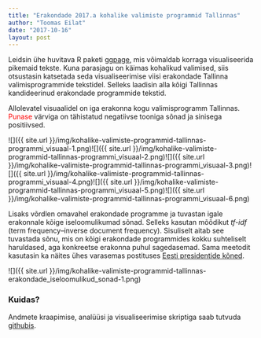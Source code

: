 ```yaml
---
title: "Erakondade 2017.a kohalike valimiste programmid Tallinnas"
author: "Toomas Eilat"
date: "2017-10-16"
layout: post
---
```








Leidsin ühe huvitava R paketi [ggpage](https://github.com/EmilHvitfeldt/ggpage), mis võimaldab korraga visualiseerida pikemaid tekste. Kuna parasjagu on käimas kohalikud valimised, siis otsustasin katsetada seda visualiseerimise viisi erakondade Tallinna valimisprogrammide tekstidel. Selleks laadisin alla kõigi Tallinnas kandideerinud erakondade programmide tekstid.

Allolevatel visuaalidel on iga erakonna kogu valimisprogramm Tallinnas. <span style="color:red">Punase</span> värviga on tähistatud negatiivse tooniga sõnad ja sinisega positiivsed.




![]({{ site.url }}/img/kohalike-valimiste-programmid-tallinnas-programmi_visuaal-1.png)![]({{ site.url }}/img/kohalike-valimiste-programmid-tallinnas-programmi_visuaal-2.png)![]({{ site.url }}/img/kohalike-valimiste-programmid-tallinnas-programmi_visuaal-3.png)![]({{ site.url }}/img/kohalike-valimiste-programmid-tallinnas-programmi_visuaal-4.png)![]({{ site.url }}/img/kohalike-valimiste-programmid-tallinnas-programmi_visuaal-5.png)![]({{ site.url }}/img/kohalike-valimiste-programmid-tallinnas-programmi_visuaal-6.png)

Lisaks võrdlen omavahel erakondade programme ja tuvastan igale erakonnale kõige iseloomulikumad sõnad. Selleks kasutan mõõdikut *tf-idf* (term frequency–inverse document frequency). Sisuliselt aitab see tuvastada sõnu, mis on kõigi erakondade programmides kokku suhteliselt haruldased, aga konkreetse erakonna puhul sagedasemad. Sama meetodit kasutasin ka näites ühes varasemas postituses [Eesti presidentide kõned](http://eilat.ee/2016-11-19-presidentide-koned/).

![]({{ site.url }}/img/kohalike-valimiste-programmid-tallinnas-erakondade_iseloomulikud_sonad-1.png)


### Kuidas?

Andmete kraapimise, analüüsi ja visualiseerimise skriptiga saab tutvuda [githubis](https://github.com/toomase/erakondade_programm_tallinnas).
